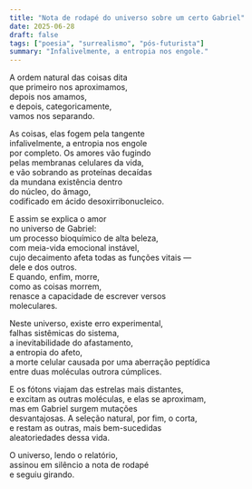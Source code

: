 ```yaml
---
title: "Nota de rodapé do universo sobre um certo Gabriel"
date: 2025-06-28
draft: false
tags: ["poesia", "surrealismo", "pós-futurista"]
summary: "Infalivelmente, a entropia nos engole."
---
```


A ordem natural das coisas dita<br>
que primeiro nos aproximamos,<br>
depois nos amamos,<br>
e depois, categoricamente,<br>
vamos nos separando.<br>

As coisas, elas fogem pela tangente<br>
infalivelmente, a entropia nos engole<br>
por completo. Os amores vão fugindo<br>
pelas membranas celulares da vida,<br>
e vão sobrando as proteínas decaídas<br>
da mundana existência dentro<br>
do núcleo, do âmago,<br>
codificado em ácido desoxirribonucleico.<br>

E assim se explica o amor<br>
no universo de Gabriel:<br>
um processo bioquímico de alta beleza,<br>
com meia-vida emocional instável,<br>
cujo decaimento afeta todas as funções vitais —<br>
dele e dos outros.<br>
E quando, enfim, morre,<br>
como as coisas morrem,<br>
renasce a capacidade de escrever versos<br>
moleculares.<br>

Neste universo, existe erro experimental,<br>
falhas sistêmicas do sistema,<br>
a inevitabilidade do afastamento,<br>
a entropia do afeto,<br>
a morte celular causada por uma aberração peptídica<br>
entre duas moléculas outrora cúmplices.<br>

E os fótons viajam das estrelas mais distantes,<br>
e excitam as outras moléculas, e elas se aproximam,<br>
mas em Gabriel surgem mutações<br>
desvantajosas. A seleção natural, por fim, o corta,<br>
e restam as outras, mais bem-sucedidas<br>
aleatoriedades dessa vida.<br>

O universo, lendo o relatório,<br>
assinou em silêncio a nota de rodapé<br>
e seguiu girando.


